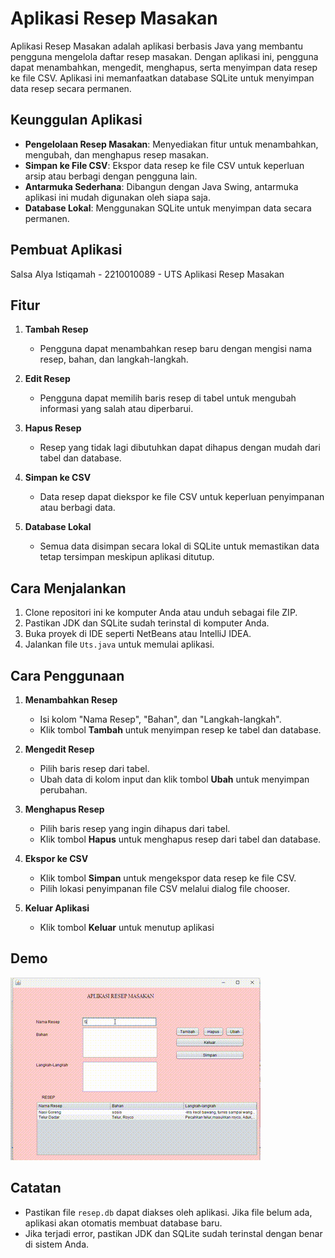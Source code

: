 # Aplikasi Resep Masakan

Aplikasi Resep Masakan adalah aplikasi berbasis Java yang membantu pengguna mengelola daftar resep masakan. Dengan aplikasi ini, pengguna dapat menambahkan, mengedit, menghapus, serta menyimpan data resep ke file CSV. Aplikasi ini memanfaatkan database SQLite untuk menyimpan data resep secara permanen.

## Keunggulan Aplikasi

- **Pengelolaan Resep Masakan**: Menyediakan fitur untuk menambahkan, mengubah, dan menghapus resep masakan.
- **Simpan ke File CSV**: Ekspor data resep ke file CSV untuk keperluan arsip atau berbagi dengan pengguna lain.
- **Antarmuka Sederhana**: Dibangun dengan Java Swing, antarmuka aplikasi ini mudah digunakan oleh siapa saja.
- **Database Lokal**: Menggunakan SQLite untuk menyimpan data secara permanen.

## Pembuat Aplikasi

Salsa Alya Istiqamah - 2210010089 - UTS Aplikasi Resep Masakan

## Fitur

1. **Tambah Resep**
   - Pengguna dapat menambahkan resep baru dengan mengisi nama resep, bahan, dan langkah-langkah.

2. **Edit Resep**
   - Pengguna dapat memilih baris resep di tabel untuk mengubah informasi yang salah atau diperbarui.

3. **Hapus Resep**
   - Resep yang tidak lagi dibutuhkan dapat dihapus dengan mudah dari tabel dan database.

4. **Simpan ke CSV**
   - Data resep dapat diekspor ke file CSV untuk keperluan penyimpanan atau berbagi data.

5. **Database Lokal**
   - Semua data disimpan secara lokal di SQLite untuk memastikan data tetap tersimpan meskipun aplikasi ditutup.

## Cara Menjalankan

1. Clone repositori ini ke komputer Anda atau unduh sebagai file ZIP.
2. Pastikan JDK dan SQLite sudah terinstal di komputer Anda.
3. Buka proyek di IDE seperti NetBeans atau IntelliJ IDEA.
4. Jalankan file `Uts.java` untuk memulai aplikasi.

## Cara Penggunaan

1. **Menambahkan Resep**
   - Isi kolom "Nama Resep", "Bahan", dan "Langkah-langkah".
   - Klik tombol **Tambah** untuk menyimpan resep ke tabel dan database.

2. **Mengedit Resep**
   - Pilih baris resep dari tabel.
   - Ubah data di kolom input dan klik tombol **Ubah** untuk menyimpan perubahan.

3. **Menghapus Resep**
   - Pilih baris resep yang ingin dihapus dari tabel.
   - Klik tombol **Hapus** untuk menghapus resep dari tabel dan database.

4. **Ekspor ke CSV**
   - Klik tombol **Simpan** untuk mengekspor data resep ke file CSV.
   - Pilih lokasi penyimpanan file CSV melalui dialog file chooser.

5. **Keluar Aplikasi**
   - Klik tombol **Keluar** untuk menutup aplikasi
## Demo

![Demo Aplikasi](img/UTS.gif)


## Catatan 

- Pastikan file `resep.db` dapat diakses oleh aplikasi. Jika file belum ada, aplikasi akan otomatis membuat database baru.
- Jika terjadi error, pastikan JDK dan SQLite sudah terinstal dengan benar di sistem Anda.


